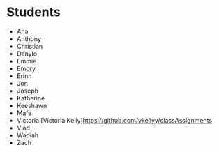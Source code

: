 # Students

- Ana
- Anthony
- Christian
- Danylo
- Emmie
- Emory
- Erinn
- Jon
- Joseph
- Katherine
- Keeshawn
- Mafe
- Victoria [Victoria Kelly]https://github.com/vkellyy/classAssignments
- Vlad
- Wadiah
- Zach
